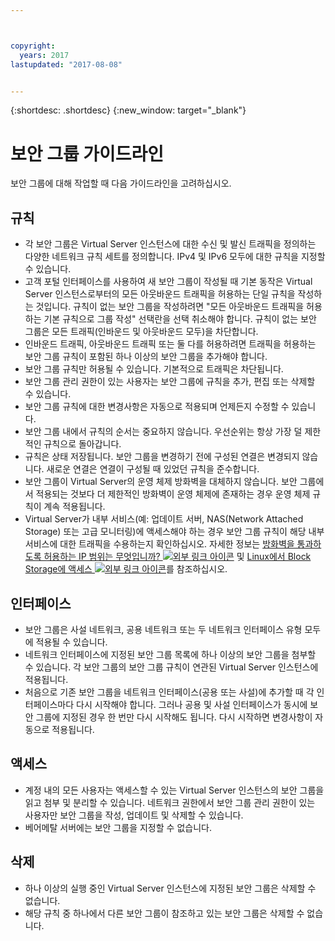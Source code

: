 ```yaml
---



copyright:
  years: 2017
lastupdated: "2017-08-08"


---
```


{:shortdesc: .shortdesc}
{:new_window: target="_blank"}

# 보안 그룹 가이드라인
보안 그룹에 대해 작업할 때 다음 가이드라인을 고려하십시오.

## 규칙

* 각 보안 그룹은 Virtual Server 인스턴스에 대한 수신 및 발신 트래픽을 정의하는 다양한 네트워크 규칙 세트를 정의합니다. IPv4 및 IPv6 모두에 대한 규칙을 지정할 수 있습니다.
* 고객 포털 인터페이스를 사용하여 새 보안 그룹이 작성될 때 기본 동작은 Virtual Server 인스턴스로부터의 모든 아웃바운드 트래픽을 허용하는 단일 규칙을 작성하는 것입니다. 규칙이 없는 보안 그룹을 작성하려면 "모든 아웃바운드 트래픽을 허용하는 기본 규칙으로 그룹 작성" 선택란을 선택 취소해야 합니다. 규칙이 없는 보안 그룹은 모든 트래픽(인바운드 및 아웃바운드 모두)을 차단합니다.
* 인바운드 트래픽, 아웃바운드 트래픽 또는 둘 다를 허용하려면 트래픽을 허용하는 보안 그룹 규칙이 포함된 하나 이상의 보안 그룹을 추가해야 합니다. 
* 보안 그룹 규칙만 허용될 수 있습니다. 기본적으로 트래픽은 차단됩니다.
* 보안 그룹 관리 권한이 있는 사용자는 보안 그룹에 규칙을 추가, 편집 또는 삭제할 수 있습니다. 
* 보안 그룹 규칙에 대한 변경사항은 자동으로 적용되며 언제든지 수정할 수 있습니다.
* 보안 그룹 내에서 규칙의 순서는 중요하지 않습니다. 우선순위는 항상 가장 덜 제한적인 규칙으로 돌아갑니다.
* 규칙은 상태 저장됩니다. 보안 그룹을 변경하기 전에 구성된 연결은 변경되지 않습니다. 새로운 연결은 연결이 구성될 때 있었던 규칙을 준수합니다. 
* 보안 그룹이 Virtual Server의 운영 체제 방화벽을 대체하지 않습니다. 보안 그룹에서 적용되는 것보다 더 제한적인 방화벽이 운영 체제에 존재하는 경우 운영 체제 규칙이 계속 적용됩니다.
* Virtual Server가 내부 서비스(예: 업데이트 서버, NAS(Network Attached Storage) 또는 고급 모니터링)에 액세스해야 하는 경우 보안 그룹 규칙이 해당 내부 서비스에 대한 트래픽을 수용하는지 확인하십시오. 자세한 정보는 [방화벽을 통과하도록 허용하는 IP 범위는 무엇입니까? ![외부 링크 아이콘](../../icons/launch-glyph.svg "외부 링크 아이콘")](https://knowledgelayer.softlayer.com/faqs/6#154) 및 [Linux에서 Block Storage에 액세스 ![외부 링크 아이콘](../../icons/launch-glyph.svg "외부 링크 아이콘")](https://knowledgelayer.softlayer.com/procedure/block-storage-linux)를 참조하십시오.

## 인터페이스

* 보안 그룹은 사설 네트워크, 공용 네트워크 또는 두 네트워크 인터페이스 유형 모두에 적용될 수 있습니다.
* 네트워크 인터페이스에 지정된 보안 그룹 목록에 하나 이상의 보안 그룹을 첨부할 수 있습니다. 각 보안 그룹의 보안 그룹 규칙이 연관된 Virtual Server 인스턴스에 적용됩니다. 
* 처음으로 기존 보안 그룹을 네트워크 인터페이스(공용 또는 사설)에 추가할 때 각 인터페이스마다 다시 시작해야 합니다.  그러나 공용 및 사설 인터페이스가 동시에 보안 그룹에 지정된 경우 한 번만 다시 시작해도 됩니다.  다시 시작하면 변경사항이 자동으로 적용됩니다.

## 액세스
 
* 계정 내의 모든 사용자는 액세스할 수 있는 Virtual Server 인스턴스의 보안 그룹을 읽고 첨부 및 분리할 수 있습니다. 네트워크 권한에서 보안 그룹 관리 권한이 있는 사용자만 보안 그룹을 작성, 업데이트 및 삭제할 수 있습니다.
* 베어메탈 서버에는 보안 그룹을 지정할 수 없습니다.

## 삭제

* 하나 이상의 실행 중인 Virtual Server 인스턴스에 지정된 보안 그룹은 삭제할 수 없습니다.
* 해당 규칙 중 하나에서 다른 보안 그룹이 참조하고 있는 보안 그룹은 삭제할 수 없습니다. 
